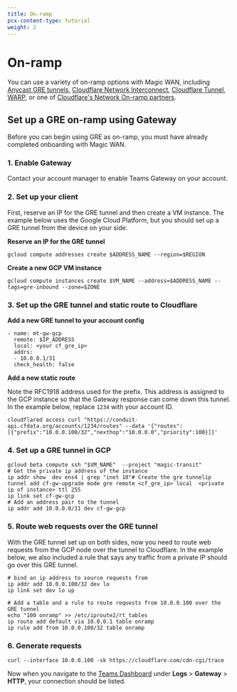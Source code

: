 ```yaml
---
title: On-ramp
pcx-content-type: tutorial
weight: 2
---
```


# On-ramp

You can use a variety of on-ramp options with Magic WAN, including [Anycast GRE tunnels](https://developers.cloudflare.com/magic-transit/about/tunnels-and-encapsulation), [Cloudflare Network Interconnect](https://developers.cloudflare.com/network-interconnect/), [Cloudflare Tunnel](https://developers.cloudflare.com/load-balancing/additional-options/cloudflare-tunnel), [WARP](https://developers.cloudflare.com/warp-client/), or one of [Cloudflare's Network On-ramp partners](https://blog.cloudflare.com/network-onramp-partnerships).

## Set up a GRE on-ramp using Gateway

Before you can begin using GRE as on-ramp, you must have already completed onboarding with Magic WAN.

### 1. Enable Gateway

Contact your account manager to enable Teams Gateway on your account.

### 2. Set up your client

First, reserve an IP for the GRE tunnel and then create a VM instance. The example below uses the Google Cloud Platform, but you should set up a GRE tunnel from the device on your side.

**Reserve an IP for the GRE tunnel**

`gcloud compute addresses create $ADDRESS_NAME --region=$REGION`

**Create a new GCP VM instance**

`gcloud compute instances create $VM_NAME --address=$ADDRESS_NAME --tags=gre-inbound --zone=$ZONE`

### 3. Set up the GRE tunnel and static route to Cloudflare

**Add a new GRE tunnel to your account config**

```
- name: mt-gw-gcp
  remote: $IP_ADDRESS
  local: <your cf_gre_ip>
  addrs:
  - 10.0.0.1/31
  check_health: false
```

**Add a new static route**

Note the RFC1918 address used for the prefix. This address is assigned to the GCP instance so that the Gateway response can come down this tunnel. In the example below, replace `1234` with your account ID.

```
cloudflared access curl "https://conduit-api.cfdata.org/accounts/1234/routes" --data '{"routes": [{"prefix":"10.0.0.100/32","nexthop":"10.0.0.0","priority":100}]}'
```

### 4. Set up a GRE tunnel in GCP

```
gcloud beta compute ssh "$VM_NAME"  --project "magic-transit"
# Get the private ip address of the instance
ip addr show  dev ens4 | grep "inet 10"# Create the gre tunnelip tunnel add cf-gw-upgrade mode gre remote <cf_gre_ip> local  <private ip of instance> ttl 255
ip link set cf-gw-gcp
# Add an address pair to the tunnel
ip addr add 10.0.0.0/31 dev cf-gw-gcp
```

### 5. Route web requests over the GRE tunnel

With the GRE tunnel set up on both sides, now you need to route web requests from the GCP node over the tunnel to Cloudflare. In the example below, we also included a rule that says any traffic from a private IP should go over this GRE tunnel.

```
# bind an ip address to source requests from
ip addr add 10.0.0.100/32 dev lo
ip link set dev lo up

# Add a table and a rule to route requests from 10.0.0.100 over the GRE tunnel
echo "100 onramp" >> /etc/iproute2/rt_tables
ip route add default via 10.0.0.1 table onramp
ip rule add from 10.0.0.100/32 table onramp
```

### 6. Generate requests

`curl --interface 10.0.0.100 -sk https://cloudflare.com/cdn-cgi/trace`

Now when you navigate to the [Teams Dashboard](https://dash.teams.cloudflare.com/) under **Logs** > **Gateway** > **HTTP**, your connection should be listed.
